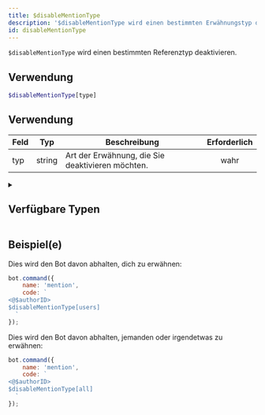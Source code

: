 ```yaml
---
title: $disableMentionType
description: '$disableMentionType wird einen bestimmten Erwähnungstyp deaktivieren.'
id: disableMentionType
---
```


`$disableMentionType` wird einen bestimmten Referenztyp deaktivieren.

## Verwendung

```php
$disableMentionType[type]
```

## Verwendung

| Feld | Typ    | Beschreibung                                     | Erforderlich |
| ---- | ------ | ------------------------------------------------ |:------------:|
| typ  | string | Art der Erwähnung, die Sie deaktivieren möchten. |     wahr     |

<details>
  <summary> <h2> Verfügbare Typen </h2></summary>

| Typ      | Beschreibung                                |
| -------- | ------------------------------------------- |
| jeder    | `@everyone` und `@here` Erwähnungen.        |
| benutzer | Alle Benutzer erwähnen.                     |
| rollen   | Alle Rollen erwähnen.                       |
| alle     | Rollen, Benutzer und jede andere Erwähnung. |

</details>

## Beispiel(e)

Dies wird den Bot davon abhalten, dich zu erwähnen:

```javascript
bot.command({
    name: 'mention',
    code: `
<@$authorID>
$disableMentionType[users] 
  `
});
```

Dies wird den Bot davon abhalten, jemanden oder irgendetwas zu erwähnen:

```javascript
bot.command({
    name: 'mention',
    code: `
<@$authorID>
$disableMentionType[all] 
  `
});
```
